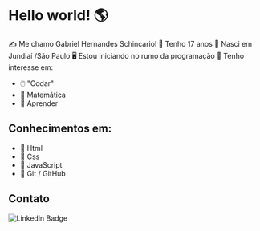 # Hello world!  🌎
✍️ Me chamo Gabriel Hernandes Schincariol
📅 Tenho 17 anos
🌇 Nasci em Jundiaí /São Paulo
 🖥️ Estou iniciando no rumo da programação
 📌 Tenho interesse em: 
 - 🖱️ "Codar"
 - 🧮 Matemática
 - 📖 Aprender

## Conhecimentos em:

 - 🏁 Html
 - 🏁 Css
 - 🏁 JavaScript
 - 📁 Git / GitHub

## Contato

![Linkedin Badge](https://img.shields.io/badge/-Gabriel%20Schincariol-blue?style=flat-square&logo=Linkedin&logoColor=white&link=https://www.linkedin.com/in/gabrielschincariol/)

